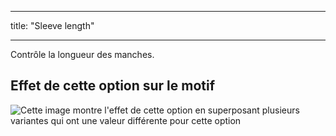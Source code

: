 - - -
title: "Sleeve length"
- - -

Contrôle la longueur des manches.

## Effet de cette option sur le motif

![Cette image montre l'effet de cette option en superposant plusieurs variantes qui ont une valeur différente pour cette option](teagan_sleevelength_sample.svg "Effect of this option on the pattern")
